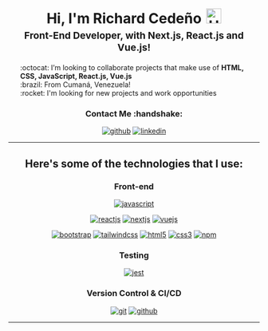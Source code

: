  <h1 style="text-align: center;margin-bottom: 5px;">Hi, I'm Richard Cedeño<img src="https://raw.githubusercontent.com/iampavangandhi/iampavangandhi/master/gifs/Hi.gif" alt="Hi" style="width: 30px;margin-left: 10px;"></h1>
<h3 style="font-size: 1.2rem; text-align: center;margin: 0 0 20px 0;">Front-End Developer, with Next.js, React.js and Vue.js!</h3>
<ul style="list-style: none;">
<li>:octocat: I’m looking to collaborate projects that make use of <strong>HTML, CSS, JavaScript, React.js, Vue.js</strong></li>
<li>:brazil: From Cumaná, Venezuela!</li>
<li>:rocket: I'm looking for new projects and work opportunities</li>
</ul>
<div align="center">
<h3>Contact Me :handshake:</h3>
<a href="https://github.com/richardjcc-dev" target="_blank"><img src="https://img.shields.io/badge/-Richard_Cedeño-black?logo=github&amp;style=flat-square" alt="github"></a>
<a href="www.linkedin.com/in/richard-cedeño-b6b886345" target="_blank"><img src="https://img.shields.io/badge/-Richard_Cedeño-blue?logo=linkedin&amp;style=flat-square" alt="linkedin"></a>
</div>
<hr>
<div align="center">
<h2>Here's some of the technologies that I use:</h2>
<h3>Front-end</h3>
<a href="https://developer.mozilla.org/en-US/docs/Web/JavaScript" target="_blank"><img src="https://img.shields.io/badge/JavaScript-white.svg?style=for-the-badge&amp;logo=javascript&amp;logoColor=#F7DF1E" alt="javascript"></a></p>
<a href="https://react.dev/" target="_blank"><img src="https://img.shields.io/badge/-React.js-white?logo=vuedotjs&amp;style=for-the-badge" alt="reactjs"></a>
<a href="https://nextjs.org/" target="_blank"><img src="https://img.shields.io/badge/-Next.js-white?logo=vuedotjs&amp;style=for-the-badge" alt="nextjs"></a>
<a href="https://vuejs.org/" target="_blank"><img src="https://img.shields.io/badge/-Vue.js-white?logo=vuedotjs&amp;style=for-the-badge" alt="vuejs"></a>
<p><a href="https://getbootstrap.com/" target="_blank"><img src="https://img.shields.io/badge/-Bootstrap-white?logo=bootstrap&amp;logoColor=7952B3&amp;style=for-the-badge" alt="bootstrap"></a>
<a href="https://tailwindcss.com/" target="_blank"><img src="https://img.shields.io/badge/-tailwind css*-white?logo=tailwindcss&amp;logoColor=06B6D4&amp;style=for-the-badge" alt="tailwindcss"></a>
<a href="https://html.spec.whatwg.org/multipage/" target="_blank"><img src="https://img.shields.io/badge/-HTML-white?logo=html5&amp;style=for-the-badge" alt="html5"></a>
<a href="https://www.w3.org/Style/CSS" target="_blank"><img src="https://img.shields.io/badge/-CSS-white?logo=css3&amp;logoColor=1572B6&amp;style=for-the-badge" alt="css3"></a>
<a href="https://www.npmjs.com/" target="_blank"><img src="https://img.shields.io/badge/-npm-white?logo=npm&amp;logoColor=CB3837&amp;style=for-the-badge" alt="npm"></a>
<h3>Testing</h3>
<a href="https://jestjs.io/" target="_blank"><img src="https://img.shields.io/badge/-jest*-white?logo=jest&amp;logoColor=C21325&amp;style=for-the-badge" alt="jest"></a></p>
<h3>Version Control &amp; CI/CD</h3>
<a href="https://git-scm.com/" target="_blank"><img src="https://img.shields.io/badge/-git-white?logo=git&amp;logoColor=F05032&amp;style=for-the-badge" alt="git"></a>
<a href="https://github.com/" target="_blank"><img src="https://img.shields.io/badge/-github-white?logo=github&amp;logoColor=181717&amp;style=for-the-badge" alt="github"></a>
</div>
<hr>
<div align="center">
<p><img src="https://komarev.com/ghpvc/?username=garbinmarcelo&amp;style=flat-square" alt=""></p>
</div>
